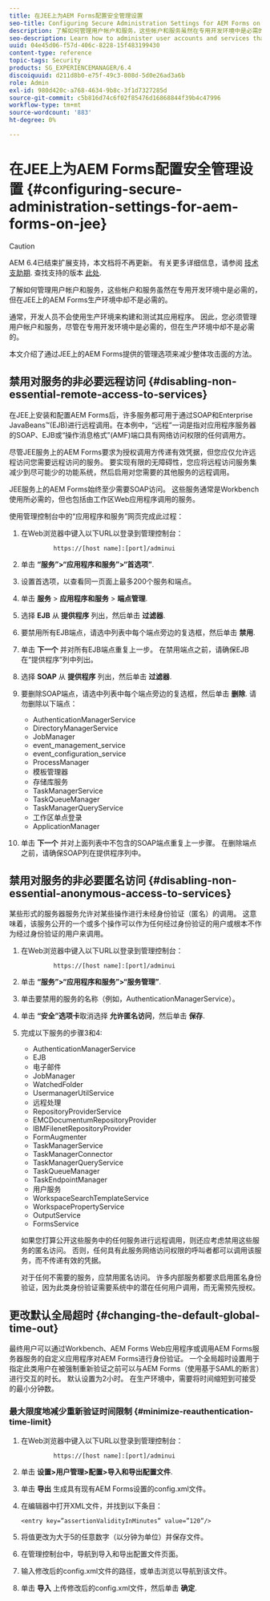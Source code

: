 ```yaml
---
title: 在JEE上为AEM Forms配置安全管理设置
seo-title: Configuring Secure Administration Settings for AEM Forms on JEE
description: 了解如何管理用户帐户和服务，这些帐户和服务虽然在专用开发环境中是必需的，但在JEE上的AEM Forms生产环境中却不是必需的。
seo-description: Learn how to administer user accounts and services that, although required in a private development environment, are not required in a production environment of AEM Forms on JEE.
uuid: 04e45d06-f57d-406c-8228-15f483199430
content-type: reference
topic-tags: Security
products: SG_EXPERIENCEMANAGER/6.4
discoiquuid: d211d8b0-e75f-49c3-808d-5d0e26ad3a6b
role: Admin
exl-id: 980d420c-a768-4634-9b8c-3f1d7327285d
source-git-commit: c5b816d74c6f02f85476d16868844f39b4c47996
workflow-type: tm+mt
source-wordcount: '883'
ht-degree: 0%

---
```


# 在JEE上为AEM Forms配置安全管理设置 {#configuring-secure-administration-settings-for-aem-forms-on-jee}

>[!CAUTION]
>
>AEM 6.4已结束扩展支持，本文档将不再更新。 有关更多详细信息，请参阅 [技术支助期](https://helpx.adobe.com/cn/support/programs/eol-matrix.html). 查找支持的版本 [此处](https://experienceleague.adobe.com/docs/).

了解如何管理用户帐户和服务，这些帐户和服务虽然在专用开发环境中是必需的，但在JEE上的AEM Forms生产环境中却不是必需的。

通常，开发人员不会使用生产环境来构建和测试其应用程序。 因此，您必须管理用户帐户和服务，尽管在专用开发环境中是必需的，但在生产环境中却不是必需的。

本文介绍了通过JEE上的AEM Forms提供的管理选项来减少整体攻击面的方法。

## 禁用对服务的非必要远程访问 {#disabling-non-essential-remote-access-to-services}

在JEE上安装和配置AEM Forms后，许多服务都可用于通过SOAP和Enterprise JavaBeans™(EJB)进行远程调用。在本例中，“远程”一词是指对应用程序服务器的SOAP、EJB或“操作消息格式”(AMF)端口具有网络访问权限的任何调用方。

尽管JEE服务上的AEM Forms要求为授权调用方传递有效凭据，但您应仅允许远程访问您需要远程访问的服务。 要实现有限的无障碍性，您应将远程访问服务集减少到尽可能少的功能系统，然后启用对您需要的其他服务的远程调用。

JEE服务上的AEM Forms始终至少需要SOAP访问。 这些服务通常是Workbench使用所必需的，但也包括由工作区Web应用程序调用的服务。

使用管理控制台中的“应用程序和服务”网页完成此过程：

1. 在Web浏览器中键入以下URL以登录到管理控制台：

   ```as3
            https://[host name]:[port]/adminui
   ```

1. 单击 **“服务”>“应用程序和服务”>“首选项”**.
1. 设置首选项，以查看同一页面上最多200个服务和端点。
1. 单击 **服务** > **应用程序和服务** > **端点管理**.
1. 选择 **EJB** 从 **提供程序** 列出，然后单击 **过滤器**.
1. 要禁用所有EJB端点，请选中列表中每个端点旁边的复选框，然后单击 **禁用**.
1. 单击 **下一个** 并对所有EJB端点重复上一步。 在禁用端点之前，请确保EJB在“提供程序”列中列出。
1. 选择 **SOAP** 从 **提供程序** 列出，然后单击 **过滤器**.
1. 要删除SOAP端点，请选中列表中每个端点旁边的复选框，然后单击 **删除**. 请勿删除以下端点：

   * AuthenticationManagerService
   * DirectoryManagerService
   * JobManager
   * event_management_service
   * event_configuration_service
   * ProcessManager
   * 模板管理器
   * 存储库服务
   * TaskManagerService
   * TaskQueueManager
   * TaskManagerQueryService
   * 工作区单点登录
   * ApplicationManager

1. 单击 **下一个** 并对上面列表中不包含的SOAP端点重复上一步骤。 在删除端点之前，请确保SOAP列在提供程序列中。

## 禁用对服务的非必要匿名访问 {#disabling-non-essential-anonymous-access-to-services}

某些形式的服务器服务允许对某些操作进行未经身份验证（匿名）的调用。 这意味着，该服务公开的一个或多个操作可以作为任何经过身份验证的用户或根本不作为经过身份验证的用户来调用。

1. 在Web浏览器中键入以下URL以登录到管理控制台：

   ```as3
            https://[host name]:[port]/adminui
   ```

1. 单击 **“服务”>“应用程序和服务”>“服务管理”**.
1. 单击要禁用的服务的名称（例如，AuthenticationManagerService）。
1. 单击 **“安全”选项卡**&#x200B;取消选择 **允许匿名访问**，然后单击 **保存**.
1. 完成以下服务的步骤3和4:

   * AuthenticationManagerService
   * EJB
   * 电子邮件
   * JobManager
   * WatchedFolder
   * UsermanagerUtilService
   * 远程处理
   * RepositoryProviderService
   * EMCDocumentumRepositoryProvider
   * IBMFilenetRepositoryProvider
   * FormAugmenter
   * TaskManagerService
   * TaskManagerConnector
   * TaskManagerQueryService
   * TaskQueueManager
   * TaskEndpointManager
   * 用户服务
   * WorkspaceSearchTemplateService
   * WorkspacePropertyService
   * OutputService
   * FormsService

   如果您打算公开这些服务中的任何服务进行远程调用，则还应考虑禁用这些服务的匿名访问。 否则，任何具有此服务网络访问权限的呼叫者都可以调用该服务，而不传递有效的凭据。

   对于任何不需要的服务，应禁用匿名访问。 许多内部服务都要求启用匿名身份验证，因为此类身份验证需要系统中的潜在任何用户调用，而无需预先授权。

## 更改默认全局超时 {#changing-the-default-global-time-out}

最终用户可以通过Workbench、AEM Forms Web应用程序或调用AEM Forms服务器服务的自定义应用程序对AEM Forms进行身份验证。 一个全局超时设置用于指定此类用户在被强制重新验证之前可以与AEM Forms（使用基于SAML的断言）进行交互的时长。 默认设置为2小时。 在生产环境中，需要将时间缩短到可接受的最小分钟数。

### 最大限度地减少重新验证时间限制 {#minimize-reauthentication-time-limit}

1. 在Web浏览器中键入以下URL以登录到管理控制台：

   ```as3
            https://[host name]:[port]/adminui
   ```

1. 单击 **设置>用户管理>配置>导入和导出配置文件**.
1. 单击 **导出** 生成具有现有AEM Forms设置的config.xml文件。
1. 在编辑器中打开XML文件，并找到以下条目：

   `<entry key=”assertionValidityInMinutes” value=”120”/>`

1. 将值更改为大于5的任意数字（以分钟为单位）并保存文件。
1. 在管理控制台中，导航到导入和导出配置文件页面。
1. 输入修改后的config.xml文件的路径，或单击浏览以导航到该文件。
1. 单击 **导入** 上传修改后的config.xml文件，然后单击 **确定**.
